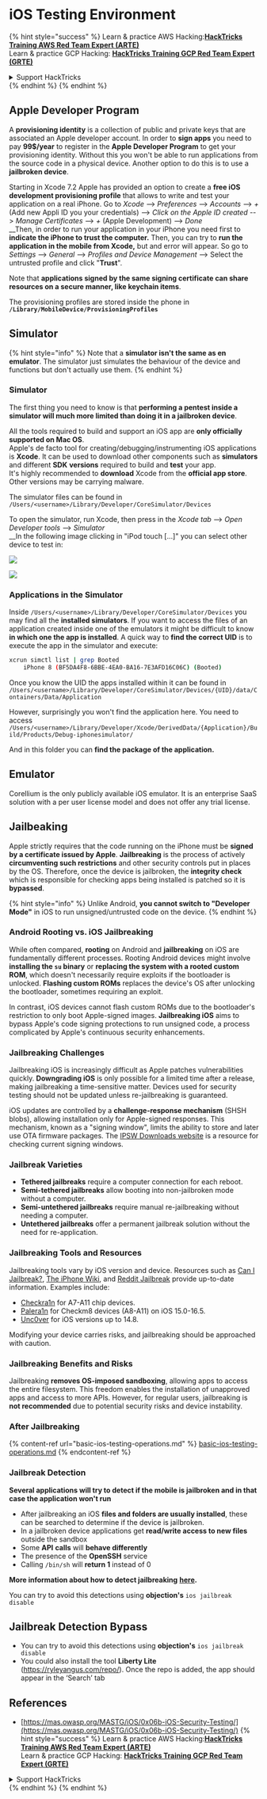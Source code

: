 # iOS Testing Environment

{% hint style="success" %}
Learn & practice AWS Hacking:<img src="/.gitbook/assets/arte.png" alt="" data-size="line">[**HackTricks Training AWS Red Team Expert (ARTE)**](https://training.hacktricks.xyz/courses/arte)<img src="/.gitbook/assets/arte.png" alt="" data-size="line">\
Learn & practice GCP Hacking: <img src="/.gitbook/assets/grte.png" alt="" data-size="line">[**HackTricks Training GCP Red Team Expert (GRTE)**<img src="/.gitbook/assets/grte.png" alt="" data-size="line">](https://training.hacktricks.xyz/courses/grte)

<details>

<summary>Support HackTricks</summary>

* Check the [**subscription plans**](https://github.com/sponsors/carlospolop)!
* **Join the** 💬 [**Discord group**](https://discord.gg/hRep4RUj7f) or the [**telegram group**](https://t.me/peass) or **follow** us on **Twitter** 🐦 [**@hacktricks\_live**](https://twitter.com/hacktricks\_live)**.**
* **Share hacking tricks by submitting PRs to the** [**HackTricks**](https://github.com/carlospolop/hacktricks) and [**HackTricks Cloud**](https://github.com/carlospolop/hacktricks-cloud) github repos.

</details>
{% endhint %}
{% endhint %}

## Apple Developer Program

A **provisioning identity** is a collection of public and private keys that are associated an Apple developer account. In order to **sign apps** you need to pay **99$/year** to register in the **Apple Developer Program** to get your provisioning identity. Without this you won't be able to run applications from the source code in a physical device. Another option to do this is to use a **jailbroken device**.

Starting in Xcode 7.2 Apple has provided an option to create a **free iOS development provisioning profile** that allows to write and test your application on a real iPhone. Go to _Xcode_ --> _Preferences_ --> _Accounts_ --> _+_ (Add new Appli ID you your credentials) --> _Click on the Apple ID created_ --> _Manage Certificates_ --> _+_ (Apple Development) --> _Done_\
\_\_Then, in order to run your application in your iPhone you need first to **indicate the iPhone to trust the computer.** Then, you can try to **run the application in the mobile from Xcode,** but and error will appear. So go to _Settings_ --> _General_ --> _Profiles and Device Management_ --> Select the untrusted profile and click "**Trust**".

Note that **applications signed by the same signing certificate can share resources on a secure manner, like keychain items**.

The provisioning profiles are stored inside the phone in **`/Library/MobileDevice/ProvisioningProfiles`**

## **Simulator**

{% hint style="info" %}
Note that a **simulator isn't the same as en emulator**. The simulator just simulates the behaviour of the device and functions but don't actually use them.
{% endhint %}

### **Simulator**

The first thing you need to know is that **performing a pentest inside a simulator will much more limited than doing it in a jailbroken device**.

All the tools required to build and support an iOS app are **only officially supported on Mac OS**.\
Apple's de facto tool for creating/debugging/instrumenting iOS applications is **Xcode**. It can be used to download other components such as **simulators** and different **SDK** **versions** required to build and **test** your app.\
It's highly recommended to **download** Xcode from the **official app store**. Other versions may be carrying malware.

The simulator files can be found in `/Users/<username>/Library/Developer/CoreSimulator/Devices`

To open the simulator, run Xcode, then press in the _Xcode tab_ --> _Open Developer tools_ --> _Simulator_\
\_\_In the following image clicking in "iPod touch \[...]" you can select other device to test in:

![](<../../.gitbook/assets/image (270).png>)

![](<../../.gitbook/assets/image (520).png>)

### Applications in the Simulator

Inside `/Users/<username>/Library/Developer/CoreSimulator/Devices` you may find all the **installed simulators**. If you want to access the files of an application created inside one of the emulators it might be difficult to know **in which one the app is installed**. A quick way to **find the correct UID** is to execute the app in the simulator and execute:

```bash
xcrun simctl list | grep Booted
    iPhone 8 (BF5DA4F8-6BBE-4EA0-BA16-7E3AFD16C06C) (Booted)
```

Once you know the UID the apps installed within it can be found in `/Users/<username>/Library/Developer/CoreSimulator/Devices/{UID}/data/Containers/Data/Application`

However, surprisingly you won't find the application here. You need to access `/Users/<username>/Library/Developer/Xcode/DerivedData/{Application}/Build/Products/Debug-iphonesimulator/`

And in this folder you can **find the package of the application.**

## Emulator

Corellium is the only publicly available iOS emulator. It is an enterprise SaaS solution with a per user license model and does not offer any trial license.

## Jailbeaking

Apple strictly requires that the code running on the iPhone must be **signed by a certificate issued by Apple**. **Jailbreaking** is the process of actively **circumventing such restrictions** and other security controls put in places by the OS. Therefore, once the device is jailbroken, the **integrity check** which is responsible for checking apps being installed is patched so it is **bypassed**.

{% hint style="info" %}
Unlike Android, **you cannot switch to "Developer Mode"** in iOS to run unsigned/untrusted code on the device.
{% endhint %}

### Android Rooting vs. iOS Jailbreaking

While often compared, **rooting** on Android and **jailbreaking** on iOS are fundamentally different processes. Rooting Android devices might involve **installing the `su` binary** or **replacing the system with a rooted custom ROM**, which doesn't necessarily require exploits if the bootloader is unlocked. **Flashing custom ROMs** replaces the device's OS after unlocking the bootloader, sometimes requiring an exploit.

In contrast, iOS devices cannot flash custom ROMs due to the bootloader's restriction to only boot Apple-signed images. **Jailbreaking iOS** aims to bypass Apple's code signing protections to run unsigned code, a process complicated by Apple's continuous security enhancements.

### Jailbreaking Challenges

Jailbreaking iOS is increasingly difficult as Apple patches vulnerabilities quickly. **Downgrading iOS** is only possible for a limited time after a release, making jailbreaking a time-sensitive matter. Devices used for security testing should not be updated unless re-jailbreaking is guaranteed.

iOS updates are controlled by a **challenge-response mechanism** (SHSH blobs), allowing installation only for Apple-signed responses. This mechanism, known as a "signing window", limits the ability to store and later use OTA firmware packages. The [IPSW Downloads website](https://ipsw.me) is a resource for checking current signing windows.

### Jailbreak Varieties

* **Tethered jailbreaks** require a computer connection for each reboot.
* **Semi-tethered jailbreaks** allow booting into non-jailbroken mode without a computer.
* **Semi-untethered jailbreaks** require manual re-jailbreaking without needing a computer.
* **Untethered jailbreaks** offer a permanent jailbreak solution without the need for re-application.

### Jailbreaking Tools and Resources

Jailbreaking tools vary by iOS version and device. Resources such as [Can I Jailbreak?](https://canijailbreak.com), [The iPhone Wiki](https://www.theiphonewiki.com), and [Reddit Jailbreak](https://www.reddit.com/r/jailbreak/) provide up-to-date information. Examples include:

* [Checkra1n](https://checkra.in/) for A7-A11 chip devices.
* [Palera1n](https://palera.in/) for Checkm8 devices (A8-A11) on iOS 15.0-16.5.
* [Unc0ver](https://unc0ver.dev/) for iOS versions up to 14.8.

Modifying your device carries risks, and jailbreaking should be approached with caution.

### Jailbreaking Benefits and Risks

Jailbreaking **removes OS-imposed sandboxing**, allowing apps to access the entire filesystem. This freedom enables the installation of unapproved apps and access to more APIs. However, for regular users, jailbreaking is **not recommended** due to potential security risks and device instability.

### **After Jailbreaking**

{% content-ref url="basic-ios-testing-operations.md" %}
[basic-ios-testing-operations.md](basic-ios-testing-operations.md)
{% endcontent-ref %}

### **Jailbreak Detection**

**Several applications will try to detect if the mobile is jailbroken and in that case the application won't run**

* After jailbreaking an iOS **files and folders are usually installed**, these can be searched to determine if the device is jailbroken.
* In a jailbroken device applications get **read/write access to new files** outside the sandbox
* Some **API** **calls** will **behave differently**
* The presence of the **OpenSSH** service
* Calling `/bin/sh` will **return 1** instead of 0

**More information about how to detect jailbreaking** [**here**](https://www.trustwave.com/en-us/resources/blogs/spiderlabs-blog/jailbreak-detection-methods/)**.**

You can try to avoid this detections using **objection's** `ios jailbreak disable`

## **Jailbreak Detection Bypass**

* You can try to avoid this detections using **objection's** `ios jailbreak disable`
* You could also install the tool **Liberty Lite** (https://ryleyangus.com/repo/). Once the repo is added, the app should appear in the ‘Search’ tab

## References

* [https://mas.owasp.org/MASTG/iOS/0x06b-iOS-Security-Testing/](https://mas.owasp.org/MASTG/iOS/0x06b-iOS-Security-Testing/)
{% hint style="success" %}
Learn & practice AWS Hacking:<img src="/.gitbook/assets/arte.png" alt="" data-size="line">[**HackTricks Training AWS Red Team Expert (ARTE)**](https://training.hacktricks.xyz/courses/arte)<img src="/.gitbook/assets/arte.png" alt="" data-size="line">\
Learn & practice GCP Hacking: <img src="/.gitbook/assets/grte.png" alt="" data-size="line">[**HackTricks Training GCP Red Team Expert (GRTE)**<img src="/.gitbook/assets/grte.png" alt="" data-size="line">](https://training.hacktricks.xyz/courses/grte)

<details>

<summary>Support HackTricks</summary>

* Check the [**subscription plans**](https://github.com/sponsors/carlospolop)!
* **Join the** 💬 [**Discord group**](https://discord.gg/hRep4RUj7f) or the [**telegram group**](https://t.me/peass) or **follow** us on **Twitter** 🐦 [**@hacktricks\_live**](https://twitter.com/hacktricks\_live)**.**
* **Share hacking tricks by submitting PRs to the** [**HackTricks**](https://github.com/carlospolop/hacktricks) and [**HackTricks Cloud**](https://github.com/carlospolop/hacktricks-cloud) github repos.

</details>
{% endhint %}
</details>
{% endhint %}
